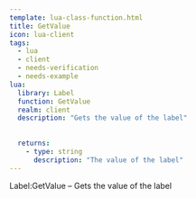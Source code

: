 ```yaml
---
template: lua-class-function.html
title: GetValue
icon: lua-client
tags:
  - lua
  - client
  - needs-verification
  - needs-example
lua:
  library: Label
  function: GetValue
  realm: client
  description: "Gets the value of the label"
  
  
  returns:
    - type: string
      description: "The value of the label"
---
```


<div class="lua__search__keywords">
Label:GetValue &#x2013; Gets the value of the label
</div>
